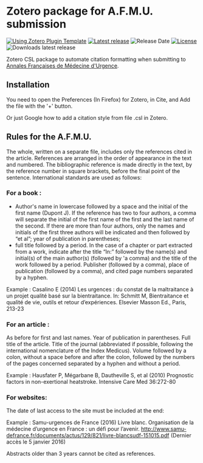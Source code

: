 # Zotero package for A.F.M.U. submission

[![Using Zotero Plugin Template](https://img.shields.io/badge/Using-Zotero%20Plugin%20Template-blue?style=flat-round&logo=github)](https://github.com/windingwind/zotero-plugin-template)
[![Latest release](https://img.shields.io/github/release/edlansiaux/AFMUzotero)](edlansiaux/AFMUzotero/releases)
![Release Date](https://img.shields.io/github/release-date/edlansiaux/AFMUzotero?color=9cf)
[![License](https://img.shields.io/github/license/edlansiaux/AFMUzotero)](https://github.com/edlansiaux/AFMUzotero/blob/master/LICENSE)
![Downloads latest release](https://img.shields.io/github/downloads/edlansiaux/AFMUzotero/latest/total?color=yellow)

Zotero CSL package to automate citation formatting when submitting to [Annales Françaises de Médecine d'Urgence](https://www.jle.com/fr/revues/fmu/revue.phtml).

## Installation
You need to open the Preferences (In Firefox) for Zotero, in Cite, and Add the file with the '+' button. 

Or just Google how to add a citation style from file .csl in Zotero.

## Rules for the A.F.M.U.
The whole, written on a separate file, includes only the references cited in the article. References are arranged in the order of appearance in the text and numbered. The bibliographic reference is made directly in the text, by the reference number in square brackets, before the final point of the sentence. International standards are used as follows:

### For a book :
- Author's name in lowercase followed by a space and the initial of the first name (Dupont J). If the reference has two to four authors, a comma will separate the initial of the first name of the first and the last name of the second. If there are more than four authors, only the names and initials of the first three authors will be indicated and then followed by “et al”;
year of publication in parentheses;
- full title followed by a period. In the case of a chapter or part extracted from a work, indicate after the title “In:” followed by the name(s) and initial(s) of the main author(s) (followed by 'a comma) and the title of the work followed by a period. Publisher (followed by a comma), place of publication (followed by a comma), and cited page numbers separated by a hyphen.

Example : Casalino E (2014) Les urgences : du constat de la maltraitance à un projet qualité basé sur la bientraitance. In: Schmitt M, Bientraitance et qualité de vie, outils et retour d’expériences. Elsevier Masson Ed., Paris, 213-23

### For an article :
As before for first and last names. Year of publication in parentheses. Full title of the article. Title of the journal (abbreviated if possible, following the international nomenclature of the Index Medicus). Volume followed by a colon, without a space before and after the colon, followed by the numbers of the pages concerned separated by a hyphen and without a period.

Example : Hausfater P, Mégarbane B, Dautheville S, et al (2010) Prognostic factors in non-exertional heatstroke. Intensive Care Med 36:272-80

### For websites:

The date of last access to the site must be included at the end:

Example : Samu-urgences de France (2016) Livre blanc. Organisation de la médecine d’urgence en France : un défi pour l’avenir. http://www.samu-defrance.fr/documents/actus/129/821/livre-blancsudf-151015.pdf (Dernier accès le 5 janvier 2016)

Abstracts older than 3 years cannot be cited as references.
